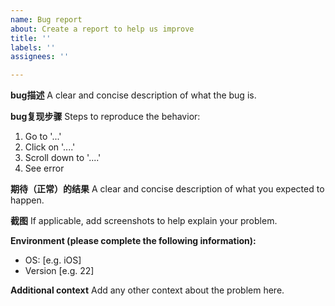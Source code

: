 ```yaml
---
name: Bug report
about: Create a report to help us improve
title: ''
labels: ''
assignees: ''

---
```


**bug描述**
A clear and concise description of what the bug is.

**bug复现步骤**
Steps to reproduce the behavior:
1. Go to '...'
2. Click on '....'
3. Scroll down to '....'
4. See error

**期待（正常）的结果**
A clear and concise description of what you expected to happen.

**截图**
If applicable, add screenshots to help explain your problem.

**Environment (please complete the following information):**
 - OS: [e.g. iOS]
 - Version [e.g. 22]

**Additional context**
Add any other context about the problem here.
